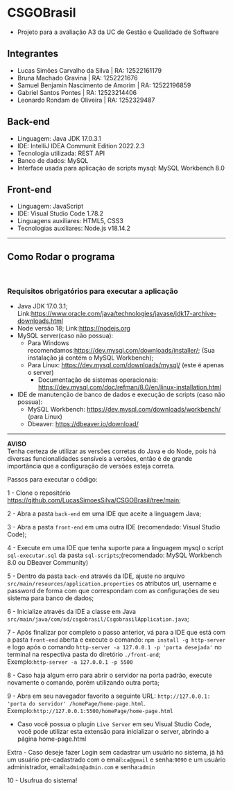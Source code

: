 # CSGOBrasil
- Projeto para a avaliação A3 da UC de Gestão e Qualidade de Software

## Integrantes
- Lucas Simões Carvalho da Silva | RA: 12522161179
- Bruna Machado Gravina | RA: 1252221676
- Samuel Benjamin Nascimento de Amorim | RA: 12522196859
- Gabriel Santos Pontes | RA: 12523214406
- Leonardo Rondam de Oliveira | RA: 1252329487

## Back-end
- Linguagem: Java JDK 17.0.3.1
- IDE: IntelliJ IDEA Communit Edition 2022.2.3
- Tecnologia utilizada: REST API
- Banco de dados: MySQL
- Interface usada para aplicação de scripts mysql: MySQL Workbench 8.0


## Front-end
- Linguagem: JavaScript
- IDE: Visual Studio Code 1.78.2
- Linguagens auxiliares: HTML5, CSS3
- Tecnologias auxiliares: Node.js v18.14.2

<hr>

## Como Rodar o programa
<br>

### Requisitos obrigatórios para executar a aplicação
- Java JDK 17.0.3.1; Link:https://www.oracle.com/java/technologies/javase/jdk17-archive-downloads.html
- Node versão 18; Link:https://nodejs.org
- MySQL server(caso não possua):
    - Para Windows recomendamos:https://dev.mysql.com/downloads/installer/; (Sua instalação já contém o MySQL Workbench);
    - Para Linux: https://dev.mysql.com/downloads/mysql/ (este é apenas o server)
        - Documentação de sistemas operacionais: https://dev.mysql.com/doc/refman/8.0/en/linux-installation.html
- IDE de manutenção de banco de dados e execução de scripts (caso não possua):
    - MySQL Workbench: https://dev.mysql.com/downloads/workbench/ (para Linux)
    - Dbeaver: https://dbeaver.io/download/

<hr>

**AVISO**<br>
Tenha certeza de utilizar as versões corretas do Java e do Node, pois há diversas funcionalidades sensíveis a versões, então é de grande importância que a configuração de versões esteja correta.

Passos para executar o código:

1 - Clone o repositório https://github.com/LucasSimoesSilva/CSGOBrasil/tree/main;

2 - Abra a pasta `back-end` em uma IDE que aceite a linguagem Java;

3 - Abra a pasta `front-end` em uma outra IDE (recomendado: Visual Studio Code);

4 - Execute em uma IDE que tenha suporte para a linguagem mysql o script `sql-executar.sql` da pasta `sql-scripts`;(recomendado: MySQL Workbench 8.0 ou DBeaver Community)

5 - Dentro da pasta `back-end` através da IDE, ajuste no arquivo `src/main/resources/application.properties` os atributos url, username e password de forma com que correspondam com as configurações de seu sistema para banco de dados;

6 - Inicialize através da IDE a classe em Java `src/main/java/com/sd/csgobrasil/CsgobrasilApplication.java`;

7 - Após finalizar por completo o passo anterior, vá para a IDE que está com a pasta `front-end` aberta e execute o comando: `npm install -g http-server` e logo após o comando `http-server -a 127.0.0.1 -p 'porta desejada'` no terminal na respectiva pasta do diretório `./front-end`;<br>
Exemplo:`http-server -a 127.0.0.1 -p 5500`

8 - Caso haja algum erro para abrir o servidor na porta padrão, execute novamente o comando, porém utilizando outra porta;

9 - Abra em seu navegador favorito a seguinte URL: `http://127.0.0.1: 'porta do servidor' /homePage/home-page.html`. 
<br>Exemplo:`http://127.0.0.1:5500/homePage/home-page.html`<br>
- Caso você possua o plugin `Live Server` em seu Visual Studio Code, você pode utilizar esta extensão para inicializar o server, abrindo a página home-page.html

Extra - Caso deseje fazer Login sem cadastrar um usuário no sistema, já há um usuário pré-cadastrado com o email:`ca@gmail` e senha:`9090` e um usuário administrador, email:`admin@admin.com` e senha:`admin`

10 - Usufrua do sistema!
